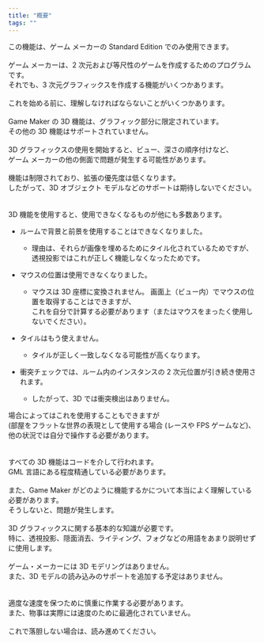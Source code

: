 ```yaml
---
title: "概要"
tags: ""
---
```


この機能は、ゲーム メーカーの Standard Edition でのみ使用できます。<br>
<br>
ゲーム メーカーは、2 次元および等尺性のゲームを作成するためのプログラムです。<br>
それでも、3 次元グラフィックスを作成する機能がいくつかあります。<br>
<br>
これを始める前に、理解しなければならないことがいくつかあります。<br>
<br>
Game Maker の 3D 機能は、グラフィック部分に限定されています。<br>
その他の 3D 機能はサポートされていません。<br> 
<br>
3D グラフィックスの使用を開始すると、ビュー、深さの順序付けなど、<br>
ゲーム メーカーの他の側面で問題が発生する可能性があります。<br>
<br>
機能は制限されており、拡張の優先度は低くなります。<br>
したがって、3D オブジェクト モデルなどのサポートは期待しないでください。<br>
<br>
<br>
3D 機能を使用すると、使用できなくなるものが他にも多数あります。<br>

- ルームで背景と前景を使用することはできなくなりました。 
  - 理由は、それらが画像を埋めるためにタイル化されているためですが、<br>透視投影ではこれが正しく機能しなくなったためです。


- マウスの位置は使用できなくなりました。
  - マウスは 3D 座標に変換されません。
画面上（ビュー内）でマウスの位置を取得することはできますが、<br>
これを自分で計算する必要があります（またはマウスをまったく使用しないでください）。


- タイルはもう使えません。
  - タイルが正しく一致しなくなる可能性が高くなります。


- 衝突チェックでは、ルーム内のインスタンスの 2 次元位置が引き続き使用されます。
  - したがって、3D では衝突検出はありません。

場合によってはこれを使用することもできますが<br>
 (部屋をフラットな世界の表現として使用する場合 (レースや FPS ゲームなど)、<br>
 他の状況では自分で操作する必要があります。<br>
<br>
<br>
すべての 3D 機能はコードを介して行われます。<br> 
GML 言語にある程度精通している必要があります。<br>
<br>
また、Game Maker がどのように機能するかについて本当によく理解している必要があります。<br>
そうしないと、問題が発生します。<br>
<br>
3D グラフィックスに関する基本的な知識が必要です。<br>
特に、透視投影、隠面消去、ライティング、フォグなどの用語をあまり説明せずに使用します。<br>
<br>
ゲーム・メーカーには 3D モデリングはありません。<br>
また、3D モデルの読み込みのサポートを追加する予定はありません。<br>
<br>
<br>
適度な速度を保つために慎重に作業する必要があります。<br>
また、物事は実際には速度のために最適化されていません。<br>
<br>
これで落胆しない場合は、読み進めてください。

